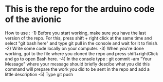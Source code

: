 # This is the repo for the arduino code of the avionic

How to use : 
	-1) Before you start working, make sure you have the last version of the repo. For this, 
	   press shift + right click at the same time and select "git bash here" and type git pull
	   in the console and wait for it to finish.
	-2) Write some code locally on your computer.
	-3) When you're done working, got to the file where you cloned the repo and press shift+rightClick
	   and go to open Bash here.
	-4) In the console type : git commit -am "Your Message" where your message should briefly descibe what you did
	   this command will prepare the work you did to be sent in the repo and add a little description
	-5) Type git push 
		
	